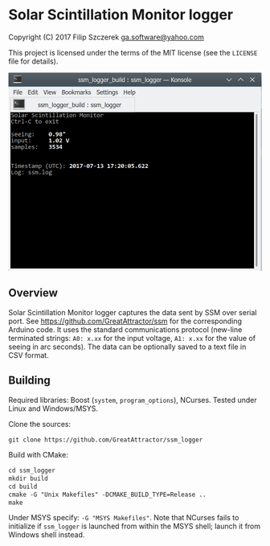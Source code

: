 # **Solar Scintillation Monitor logger**

Copyright (C) 2017 Filip Szczerek <ga.software@yahoo.com>

This project is licensed under the terms of the MIT license (see the `LICENSE` file for details).

![Screenshot](screenshot.png)


## Overview

Solar Scintillation Monitor logger captures the data sent by SSM over serial port. See https://github.com/GreatAttractor/ssm for the corresponding Arduino code. It uses the standard communications protocol (new-line terminated strings: `A0: x.xx` for the input voltage, `A1: x.xx` for the value of seeing in arc seconds). The data can be optionally saved to a text file in CSV format.


## Building

Required libraries: Boost (`system`, `program_options`), NCurses. Tested under Linux and Windows/MSYS.

Clone the sources:
```
git clone https://github.com/GreatAttractor/ssm_logger
```

Build with CMake:
```
cd ssm_logger
mkdir build
cd build
cmake -G "Unix Makefiles" -DCMAKE_BUILD_TYPE=Release ..
make
```

Under MSYS specify: `-G "MSYS Makefiles"`. Note that NCurses fails to initialize if `ssm_logger` is launched from within the MSYS shell; launch it from Windows shell instead.
